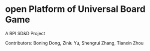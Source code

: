 # open Platform of Universal Board Game
A RPI SD&D Project

Contributors: Boning Dong, Ziniu Yu, Shengrui Zhang, Tianxin Zhou
